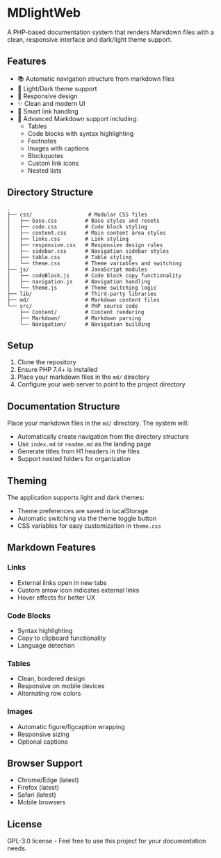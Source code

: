 # MDlightWeb
A PHP-based documentation system that renders Markdown files with a clean, responsive interface and dark/light theme support.

## Features

- 📚 Automatic navigation structure from markdown files
- 🎨 Light/Dark theme support
- 📱 Responsive design
- ✨ Clean and modern UI
- 🔗 Smart link handling
- 📝 Advanced Markdown support including:
  - Tables
  - Code blocks with syntax highlighting
  - Footnotes
  - Images with captions
  - Blockquotes
  - Custom link icons
  - Nested lists

## Directory Structure

```
.
├── css/                  # Modular CSS files
│   ├── base.css         # Base styles and resets
│   ├── code.css         # Code block styling
│   ├── content.css      # Main content area styles
│   ├── links.css        # Link styling
│   ├── responsive.css   # Responsive design rules
│   ├── sidebar.css      # Navigation sidebar styles
│   ├── table.css        # Table styling
│   └── theme.css        # Theme variables and switching
├── js/                  # JavaScript modules
│   ├── codeBlock.js     # Code block copy functionality
│   ├── navigation.js    # Navigation handling
│   └── theme.js         # Theme switching logic
├── lib/                 # Third-party libraries
├── md/                  # Markdown content files
└── src/                 # PHP source code
    ├── Content/         # Content rendering
    ├── Markdown/        # Markdown parsing
    └── Navigation/      # Navigation building
```

## Setup

1. Clone the repository
2. Ensure PHP 7.4+ is installed
3. Place your markdown files in the `md/` directory
4. Configure your web server to point to the project directory

## Documentation Structure

Place your markdown files in the `md/` directory. The system will:
- Automatically create navigation from the directory structure
- Use `index.md` or `readme.md` as the landing page
- Generate titles from H1 headers in the files
- Support nested folders for organization

## Theming

The application supports light and dark themes:
- Theme preferences are saved in localStorage
- Automatic switching via the theme toggle button
- CSS variables for easy customization in `theme.css`

## Markdown Features

### Links
- External links open in new tabs
- Custom arrow icon indicates external links
- Hover effects for better UX

### Code Blocks
- Syntax highlighting
- Copy to clipboard functionality
- Language detection

### Tables
- Clean, bordered design
- Responsive on mobile devices
- Alternating row colors

### Images
- Automatic figure/figcaption wrapping
- Responsive sizing
- Optional captions

## Browser Support

- Chrome/Edge (latest)
- Firefox (latest)
- Safari (latest)
- Mobile browsers

## License

GPL-3.0 license - Feel free to use this project for your documentation needs.

